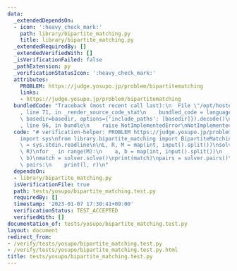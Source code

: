 ```yaml
---
data:
  _extendedDependsOn:
  - icon: ':heavy_check_mark:'
    path: library/bipartite_matching.py
    title: library/bipartite_matching.py
  _extendedRequiredBy: []
  _extendedVerifiedWith: []
  _isVerificationFailed: false
  _pathExtension: py
  _verificationStatusIcon: ':heavy_check_mark:'
  attributes:
    PROBLEM: https://judge.yosupo.jp/problem/bipartitematching
    links:
    - https://judge.yosupo.jp/problem/bipartitematching
  bundledCode: "Traceback (most recent call last):\n  File \"/opt/hostedtoolcache/PyPy/3.7.13/x64/site-packages/onlinejudge_verify/documentation/build.py\"\
    , line 71, in _render_source_code_stat\n    bundled_code = language.bundle(stat.path,\
    \ basedir=basedir, options={'include_paths': [basedir]}).decode()\n  File \"/opt/hostedtoolcache/PyPy/3.7.13/x64/site-packages/onlinejudge_verify/languages/python.py\"\
    , line 96, in bundle\n    raise NotImplementedError\nNotImplementedError\n"
  code: "# verification-helper: PROBLEM https://judge.yosupo.jp/problem/bipartitematching\n\
    import sys\nfrom library.bipartite_matching import BipartiteMatching\n\ninput\
    \ = sys.stdin.readline\n\nL, R, M = map(int, input().split())\nsolver = BipartiteMatching(L,\
    \ R)\nfor _ in range(M):\n    a, b = map(int, input().split())\n    solver.add_edge(a,\
    \ b)\nmatch = solver.solve()\nprint(match)\npairs = solver.pairs()\nfor l, r in\
    \ pairs:\n    print(l, r)\n"
  dependsOn:
  - library/bipartite_matching.py
  isVerificationFile: true
  path: tests/yosupo/bipartite_matching.test.py
  requiredBy: []
  timestamp: '2023-01-07 17:30:41+09:00'
  verificationStatus: TEST_ACCEPTED
  verifiedWith: []
documentation_of: tests/yosupo/bipartite_matching.test.py
layout: document
redirect_from:
- /verify/tests/yosupo/bipartite_matching.test.py
- /verify/tests/yosupo/bipartite_matching.test.py.html
title: tests/yosupo/bipartite_matching.test.py
---
```

